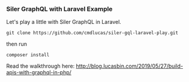 ### Siler GraphQL with Laravel Example

Let's play a little with Siler GraphQL in Laravel.

```
git clone https://github.com/cmdlucas/siler-gql-laravel-play.git
```

then run

```
composer install
```

Read the walkthrough here: [ http://blog.lucasbin.com/2019/05/27/build-apis-with-graphql-in-php/ ](http://blog.lucasbin.com/2019/05/27/build-apis-with-graphql-in-php/)